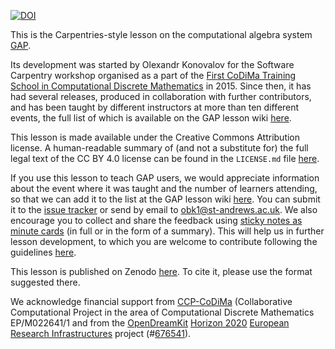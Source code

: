 [![DOI](https://zenodo.org/badge/DOI/10.5281/zenodo.597073.svg)](https://doi.org/10.5281/zenodo.597073)

This is the Carpentries-style lesson on the computational algebra system [GAP](https://www.gap-system.org).

Its development was started by Olexandr Konovalov for the Software Carpentry
workshop organised as a part of the [First CoDiMa Training School in Computational
Discrete Mathematics](https://blogs.cs.st-andrews.ac.uk/codima/school2015/) in 2015. Since then, it
has had several releases, produced in collaboration with further contributors, and has
been taught by different instructors at more than ten different events, the full list
of which is available on the GAP lesson wiki
[here](https://github.com/carpentries-incubator/gap-lesson/wiki).

This lesson is made available under the Creative Commons Attribution
license. A human-readable summary of (and not a substitute for) the
full legal text of the CC BY 4.0 license can be found in the `LICENSE.md`
file [here](https://github.com/carpentries-incubator/gap-lesson/blob/gh-pages/LICENSE.md).

If you use this lesson to teach GAP users, we would appreciate information
about the event where it was taught and the number of learners attending,
so that we can add it to the list at the GAP lesson wiki
[here](https://github.com/carpentries-incubator/gap-lesson/wiki). You can
submit it to the [issue tracker](https://github.com/carpentries-incubator/gap-lesson/issues)
or send by email to [obk1@st-andrews.ac.uk](mailto:obk1@st-andrews.ac.uk). We also
encourage you to collect and share the feedback using
[sticky notes as minute cards](https://carpentries.github.io/instructor-training/06-feedback/index.html)
(in full or in the form of a summary). This will help us in further lesson development,
to which you are welcome to contribute following the guidelines
[here](https://github.com/carpentries-incubator/gap-lesson/blob/gh-pages/CONTRIBUTING.md).

This lesson is published on Zenodo [here](https://doi.org/10.5281/zenodo.597073).
To cite it, please use the format suggested there.

We acknowledge financial support from [CCP-CoDiMa](https://blogs.cs.st-andrews.ac.uk/codima/)
(Collaborative Computational Project in the area of Computational Discrete Mathematics
EP/M022641/1 and from the [OpenDreamKit](https://opendreamkit.org/)
[Horizon 2020](https://ec.europa.eu/programmes/horizon2020/)
[European Research Infrastructures](https://ec.europa.eu/programmes/horizon2020/en/h2020-section/european-research-infrastructures-including-e-infrastructures)
project (#<a href="https://cordis.europa.eu/project/rcn/198334_en.html">676541</a>).


